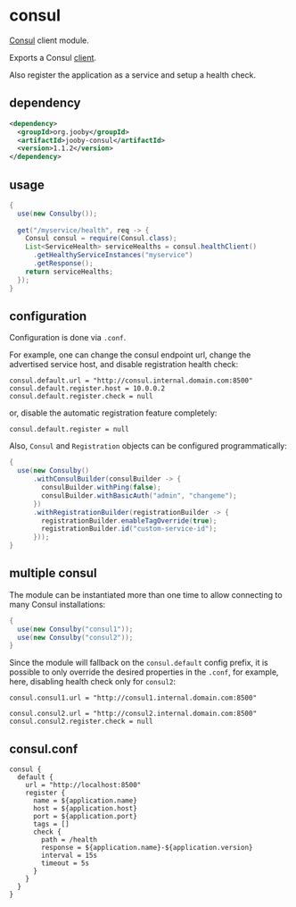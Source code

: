 # consul

[Consul](https://www.consul.io) client module. 

Exports a Consul [client](https://github.com/OrbitzWorldwide/consul-client).

Also register the application as a service and setup a health check.

## dependency

```xml
<dependency>
  <groupId>org.jooby</groupId>
  <artifactId>jooby-consul</artifactId>
  <version>1.1.2</version>
</dependency>
```

## usage

```java
{
  use(new Consulby());
  
  get("/myservice/health", req -> {
    Consul consul = require(Consul.class);
    List<ServiceHealth> serviceHealths = consul.healthClient()
      .getHealthyServiceInstances("myservice")
      .getResponse();
    return serviceHealths;
  });
}
```

## configuration

Configuration is done via ```.conf```.
 
For example, one can change the consul endpoint url,
change the advertised service host, and disable registration health check:

```properties
consul.default.url = "http://consul.internal.domain.com:8500"
consul.default.register.host = 10.0.0.2
consul.default.register.check = null
```

or, disable the automatic registration feature completely:

```properties
consul.default.register = null
```

Also, `Consul` and `Registration` objects can be configured programmatically:

```java
{
  use(new Consulby()
      .withConsulBuilder(consulBuilder -> {
        consulBuilder.withPing(false);
        consulBuilder.withBasicAuth("admin", "changeme");
      })
      .withRegistrationBuilder(registrationBuilder -> {
        registrationBuilder.enableTagOverride(true);
        registrationBuilder.id("custom-service-id");
      }));
}
```

## multiple consul

The module can be instantiated more than one time to allow connecting to many Consul installations: 

```java
{
  use(new Consulby("consul1"));
  use(new Consulby("consul2"));
}
```

Since the module will fallback on the `consul.default` config prefix,
it is possible to only override the desired properties in the `.conf`,
for example, here, disabling health check only for `consul2`:

```properties
consul.consul1.url = "http://consul1.internal.domain.com:8500"

consul.consul2.url = "http://consul2.internal.domain.com:8500"
consul.consul2.register.check = null
```

## consul.conf

```properties
consul {
  default {
    url = "http://localhost:8500"
    register {
      name = ${application.name}
      host = ${application.host}
      port = ${application.port}
      tags = []
      check {
        path = /health
        response = ${application.name}-${application.version}
        interval = 15s
        timeout = 5s
      }
    }
  }
}
```
